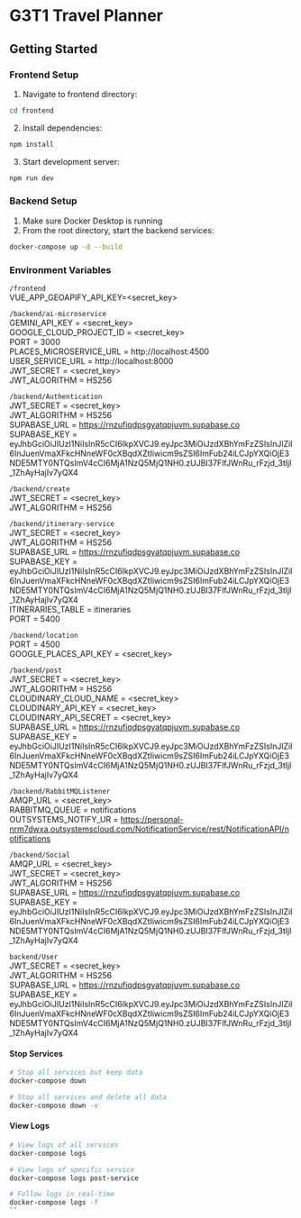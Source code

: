 # G3T1 Travel Planner

## Getting Started

### Frontend Setup
1. Navigate to frontend directory:
```bash
cd frontend
```

2. Install dependencies:
```bash
npm install
```

3. Start development server:
```bash
npm run dev
```

### Backend Setup
1. Make sure Docker Desktop is running
2. From the root directory, start the backend services:
```bash
docker-compose up -d --build
```

### Environment Variables
`/frontend`  
VUE_APP_GEOAPIFY_API_KEY=<secret_key>

`/backend/ai-microservice`  
GEMINI_API_KEY = <secret_key>  
GOOGLE_CLOUD_PROJECT_ID = <secret_key>  
PORT = 3000  
PLACES_MICROSERVICE_URL = http://localhost:4500  
USER_SERVICE_URL = http://localhost:8000  
JWT_SECRET = <secret_key>  
JWT_ALGORITHM = HS256  

`/backend/Authentication`  
JWT_SECRET = <secret_key>  
JWT_ALGORITHM = HS256  
SUPABASE_URL = https://rnzufiqdpsgyatqpjuvm.supabase.co  
SUPABASE_KEY = eyJhbGciOiJIUzI1NiIsInR5cCI6IkpXVCJ9.eyJpc3MiOiJzdXBhYmFzZSIsInJlZiI6InJuenVmaXFkcHNneWF0cXBqdXZtIiwicm9sZSI6ImFub24iLCJpYXQiOjE3NDE5MTY0NTQsImV4cCI6MjA1NzQ5MjQ1NH0.zUJBI37FlfJWnRu_rFzjd_3tljI_1ZhAyHajIv7yQX4

`/backend/create`  
JWT_SECRET = <secret_key>  
JWT_ALGORITHM = HS256

`/backend/itinerary-service`  
JWT_SECRET = <secret_key>  
JWT_ALGORITHM = HS256  
SUPABASE_URL = https://rnzufiqdpsgyatqpjuvm.supabase.co  
SUPABASE_KEY = eyJhbGciOiJIUzI1NiIsInR5cCI6IkpXVCJ9.eyJpc3MiOiJzdXBhYmFzZSIsInJlZiI6InJuenVmaXFkcHNneWF0cXBqdXZtIiwicm9sZSI6ImFub24iLCJpYXQiOjE3NDE5MTY0NTQsImV4cCI6MjA1NzQ5MjQ1NH0.zUJBI37FlfJWnRu_rFzjd_3tljI_1ZhAyHajIv7yQX4  
ITINERARIES_TABLE = itineraries  
PORT = 5400

`/backend/location`  
PORT = 4500  
GOOGLE_PLACES_API_KEY = <secret_key>

`/backend/post`  
JWT_SECRET = <secret_key>  
JWT_ALGORITHM = HS256  
CLOUDINARY_CLOUD_NAME = <secret_key>  
CLOUDINARY_API_KEY = <secret_key>  
CLOUDINARY_API_SECRET = <secret_key>  
SUPABASE_URL = https://rnzufiqdpsgyatqpjuvm.supabase.co  
SUPABASE_KEY = eyJhbGciOiJIUzI1NiIsInR5cCI6IkpXVCJ9.eyJpc3MiOiJzdXBhYmFzZSIsInJlZiI6InJuenVmaXFkcHNneWF0cXBqdXZtIiwicm9sZSI6ImFub24iLCJpYXQiOjE3NDE5MTY0NTQsImV4cCI6MjA1NzQ5MjQ1NH0.zUJBI37FlfJWnRu_rFzjd_3tljI_1ZhAyHajIv7yQX4

`/backend/RabbitMQListener`  
AMQP_URL = <secret_key>  
RABBITMQ_QUEUE = notifications  
OUTSYSTEMS_NOTIFY_UR = https://personal-nrm7dwxa.outsystemscloud.com/NotificationService/rest/NotificationAPI/notifications

`/backend/Social`  
AMQP_URL = <secret_key>  
JWT_SECRET = <secret_key>  
JWT_ALGORITHM = HS256  
SUPABASE_URL = https://rnzufiqdpsgyatqpjuvm.supabase.co  
SUPABASE_KEY = eyJhbGciOiJIUzI1NiIsInR5cCI6IkpXVCJ9.eyJpc3MiOiJzdXBhYmFzZSIsInJlZiI6InJuenVmaXFkcHNneWF0cXBqdXZtIiwicm9sZSI6ImFub24iLCJpYXQiOjE3NDE5MTY0NTQsImV4cCI6MjA1NzQ5MjQ1NH0.zUJBI37FlfJWnRu_rFzjd_3tljI_1ZhAyHajIv7yQX4


`backend/User`  
JWT_SECRET = <secret_key>  
JWT_ALGORITHM = HS256  
SUPABASE_URL = https://rnzufiqdpsgyatqpjuvm.supabase.co  
SUPABASE_KEY = eyJhbGciOiJIUzI1NiIsInR5cCI6IkpXVCJ9.eyJpc3MiOiJzdXBhYmFzZSIsInJlZiI6InJuenVmaXFkcHNneWF0cXBqdXZtIiwicm9sZSI6ImFub24iLCJpYXQiOjE3NDE5MTY0NTQsImV4cCI6MjA1NzQ5MjQ1NH0.zUJBI37FlfJWnRu_rFzjd_3tljI_1ZhAyHajIv7yQX4

#### Stop Services
```bash
# Stop all services but keep data
docker-compose down

# Stop all services and delete all data
docker-compose down -v
```

#### View Logs
```bash
# View logs of all services
docker-compose logs

# View logs of specific service
docker-compose logs post-service

# Follow logs in real-time
docker-compose logs -f
``